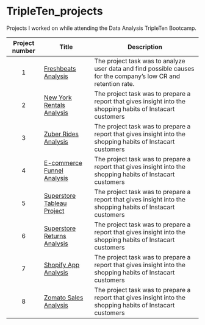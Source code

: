 # TripleTen_projects
Projects I worked on while attending the Data Analysis TripleTen Bootcamp.


| Project number | Title | Description |
| :-----------: | ----------- |----------- |
| 1 | [Freshbeats Analysis](https://github.com/Michael-Migliore/Data_projects_TripleTen/tree/main/Freshbeats%20Analysis) | The project task was to analyze user data and find possible causes for the company’s low CR and retention rate. |
| 2 | [New York Rentals Analysis](https://github.com/Michael-Migliore/Data_projects_TripleTen/tree/main/New%20York%20Rentals%20Analysis) | The project task was to prepare a report that gives insight into the shopping habits of Instacart customers |
| 3 | [Zuber Rides Analysis](https://github.com/Michael-Migliore/Data_projects_TripleTen/tree/main/Zuber%20Rides%20Analysis) | The project task was to prepare a report that gives insight into the shopping habits of Instacart customers | 
| 4 | [E-commerce Funnel Analysis](https://github.com/Michael-Migliore/Data_projects_TripleTen/tree/main/E-commerce%20Funnel%20Analysis) | The project task was to prepare a report that gives insight into the shopping habits of Instacart customers |
| 5 | [Superstore Tableau Project](https://github.com/Michael-Migliore/Data_projects_TripleTen/tree/main/Superstore) | The project task was to prepare a report that gives insight into the shopping habits of Instacart customers |
| 6 | [Superstore Returns Analysis](https://github.com/Michael-Migliore/Data_projects_TripleTen/tree/main/Superstore%20Returns%20Analysis) | The project task was to prepare a report that gives insight into the shopping habits of Instacart customers |
| 7 | [Shopify App Analysis](https://github.com/Michael-Migliore/Data_projects_TripleTen/tree/main/Shopify%20App%20Analysis) | The project task was to prepare a report that gives insight into the shopping habits of Instacart customers |
| 8 | [Zomato Sales Analysis](https://github.com/Michael-Migliore/Data_projects_TripleTen/tree/main/Zomato%20Sales%20Analysis) | The project task was to prepare a report that gives insight into the shopping habits of Instacart customers |
